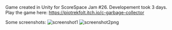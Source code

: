 Game created in Unity for ScoreSpace Jam #26.
Developement took 3 days.
Play the game here: https://piotrekfolt.itch.io/c-garbage-collector

Some screenshots:
![screenshot1](https://github.com/PiotrFoltyniewicz/C-Garbage-Collector/assets/91147191/04e6d94c-7cfa-4436-b1d5-c9a314c7695d)
![screenshot2png](https://github.com/PiotrFoltyniewicz/C-Garbage-Collector/assets/91147191/efefc815-42d0-48e0-b143-962b2722ce4e)

